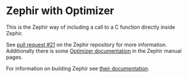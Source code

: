 Zephir with Optimizer
=====================

This is the Zephir way of including a call to a C function directly inside Zephir.

See [pull request #21](https://github.com/phalcon/zephir/pull/21#issuecomment-26178522) on the Zephir repository for more information. Additionally there is some [Optimizer documentation](http://zephir-lang.com/functions.html#using-optimizers) in the Zephir manual pages.

For information on building Zephir see [their documentation](http://zephir-lang.com/install.html).
